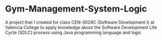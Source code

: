 # Gym-Management-System-Logic
A project that I created for class CEN-3024C (Software Development I) at Valencia College to apply knowledge about the Software Development Life Cycle (SDLC) process using Java programming language and logic
